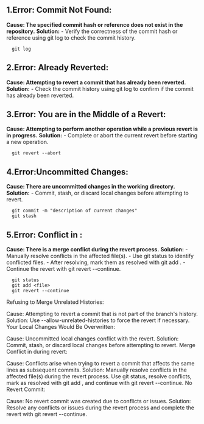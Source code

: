 ## 1.Error: Commit Not Found:
  **Cause: The specified commit hash or reference does not exist in the repository.**
  **Solution:**
    - Verify the correctness of the commit hash or reference using git log to check the commit history.

      git log
      
## 2.Error: Already Reverted:
  **Cause: Attempting to revert a commit that has already been reverted.**
  **Solution:**
    - Check the commit history using git log to confirm if the commit has already been reverted.

## 3.Error: You are in the Middle of a Revert:
  **Cause: Attempting to perform another operation while a previous revert is in progress.**
  **Solution:**
    - Complete or abort the current revert before starting a new operation.
      
      git revert --abort
      
## 4.Error:Uncommitted Changes:
  **Cause: There are uncommitted changes in the working directory.**
  **Solution:**
    - Commit, stash, or discard local changes before attempting to revert.

      git commit -m "description of current changes"
      git stash
    
## 5.Error: Conflict in <file>:
  **Cause: There is a merge conflict during the revert process.**
  **Solution:**
    - Manually resolve conflicts in the affected file(s).
    - Use git status to identify conflicted files.
    - After resolving, mark them as resolved with git add <file>.
    - Continue the revert with git revert --continue.

      git status
      git add <file>
      git revert --continue
      
Refusing to Merge Unrelated Histories:

Cause: Attempting to revert a commit that is not part of the branch's history.
Solution: Use --allow-unrelated-histories to force the revert if necessary.
Your Local Changes Would Be Overwritten:

Cause: Uncommitted local changes conflict with the revert.
Solution: Commit, stash, or discard local changes before attempting to revert.
Merge Conflict in <file> during revert:

Cause: Conflicts arise when trying to revert a commit that affects the same lines as subsequent commits.
Solution: Manually resolve conflicts in the affected file(s) during the revert process. Use git status, resolve conflicts, mark as resolved with git add <file>, and continue with git revert --continue.
No Revert Commit:

Cause: No revert commit was created due to conflicts or issues.
Solution: Resolve any conflicts or issues during the revert process and complete the revert with git revert --continue.
